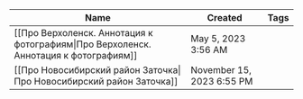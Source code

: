 |Name|Created|Tags|
|---|---|---|
|[[Про Верхоленск. Аннотация к фотографиям\|Про Верхоленск. Аннотация к фотографиям]]|May 5, 2023 3:56 AM||
|[[Про Новосибирский район Заточка\|Про Новосибирский район Заточка]]|November 15, 2023 6:55 PM||